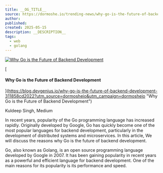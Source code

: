 ```yaml
---
title: __OG_TITLE__
source: https://dormoshe.io/trending-news/why-go-is-the-future-of-backend-development-60346?utm_source=twitter&utm_campaign=twitter
author: 
published: 
created: 2025-05-15
description: __DESCRIPTION__
tags:
  - web
  - golang
---
```

[![Why Go is the Future of Backend Development](https://miro.medium.com/v2/resize:fit:1200/1*lI3cHJ0CwY-DV2_BbXNH2A.png "Why Go is the Future of Backend Development")](https://blog.devgenius.io/why-go-is-the-future-of-backend-development-311858cd2022?utm_source=dormosheio&utm_campaign=dormosheio "Why Go is the Future of Backend Development")

[

#### Why Go is the Future of Backend Development

](https://blog.devgenius.io/why-go-is-the-future-of-backend-development-311858cd2022?utm_source=dormosheio&utm_campaign=dormosheio "Why Go is the Future of Backend Development")

Kuldeep Singh, Medium

In recent years, popularity of the Go programming language has increased rapidly. Originally developed by Google, Go has quickly become one of the most popular languages for backend development, particularly in the development of distributed systems and microservices. In this article, We will discuss the reasons why Go is the future of backend development.

Go, also known as Golang, is an open source programming language developed by Google in 2007. It has been gaining popularity in recent years as a powerful and efficient language for backend development. One of the main reasons for its popularity is its performance and speed.